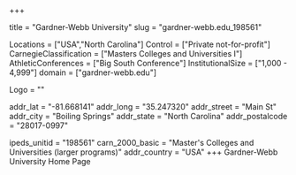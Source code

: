 
+++

title = "Gardner-Webb University"
slug = "gardner-webb.edu_198561"

Locations = ["USA","North Carolina"]
Control = ["Private not-for-profit"]
CarnegieClassification = ["Masters Colleges and Universities I"]
AthleticConferences = ["Big South Conference"]
InstitutionalSize = ["1,000 - 4,999"]
domain = ["gardner-webb.edu"]

Logo = ""

addr_lat = "-81.668141"
addr_long = "35.247320"
addr_street = "Main St"
addr_city = "Boiling Springs"
addr_state = "North Carolina"
addr_postalcode = "28017-0997"

ipeds_unitid = "198561"
carn_2000_basic = "Master's Colleges and Universities (larger programs)"
addr_country = "USA"
+++
    Gardner-Webb University Home Page
